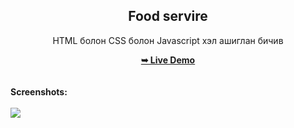 <h2 align="center">Food servire</h2>
<div align="center">
<p>HTML болон CSS болон Javascript хэл ашиглан бичив</p>
<a href="https://temuulen891.github.io/food-website/" target="_blank"><strong>➥ Live Demo</strong></a>
</div> <br/><br/>
<b>Screenshots:</b> <br/><br/>
<img src="https://github.com/temuulen891/food-website/assets/images/Screenshot(43).png"></img
<img src="https://github.com/temuulen891/assets/images/Screenshot (43).png"></img
